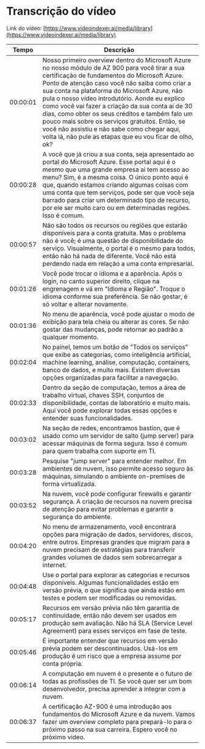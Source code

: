 # Transcrição do vídeo

Link do vídeo: [https://www.videoindexer.ai/media/library](https://www.videoindexer.ai/media/library)

| Tempo     | Descrição |
|-----------|-----------|
| 00:00:01  | Nosso primeiro overview dentro do Microsoft Azure no nosso módulo de AZ 900 para você tirar a sua certificação de fundamentos do Microsoft Azure. Ponto de atenção caso você não saiba como criar a sua conta na plataforma do Microsoft Azure, não pula o nosso vídeo introdutório. Aonde eu explico como você vai fazer a criação da sua conta aí de 30 dias, como obter os seus créditos e também falo um pouco mais sobre os serviços gratuitos. Então, se você não assistiu e não sabe como chegar aqui, volta lá, não pule as etapas que eu vou ficar de olho, ok? |
| 00:00:28  | A você que já criou a sua conta, seja apresentado ao portal do Microsoft Azure. Esse portal aqui é o mesmo que uma grande empresa aí tem acesso ao menu? Sim, é a mesma coisa. O único ponto aqui é que, quando estamos criando algumas coisas com uma conta que tem serviços, pode ser que você seja barrado para criar um determinado tipo de recurso, por ele ser muito caro ou em determinadas regiões. Isso é comum. |
| 00:00:57  | Não são todos os recursos ou regiões que estarão disponíveis para a conta gratuita. Mas o problema não é você; é uma questão de disponibilidade do serviço. Visualmente, o portal é o mesmo para todos, então não há nada de diferente. Você não está perdendo nada em relação a uma conta empresarial. |
| 00:01:26  | Você pode trocar o idioma e a aparência. Após o login, no canto superior direito, clique na engrenagem e vá em "Idioma e Região". Troque o idioma conforme sua preferência. Se não gostar, é só voltar e alterar novamente. |
| 00:01:36  | No menu de aparência, você pode ajustar o modo de exibição para tela cheia ou alterar as cores. Se não gostar das mudanças, pode retornar ao padrão a qualquer momento. |
| 00:02:04  | No painel, temos um botão de "Todos os serviços" que exibe as categorias, como inteligência artificial, machine learning, análise, computação, containers, banco de dados, e muito mais. Existem diversas opções organizadas para facilitar a navegação. |
| 00:02:33  | Dentro da seção de computação, temos a área de trabalho virtual, chaves SSH, conjuntos de disponibilidade, contas de laboratório e muito mais. Aqui você pode explorar todas essas opções e entender suas funcionalidades. |
| 00:03:02  | Na seção de redes, encontramos bastion, que é usado como um servidor de salto (jump server) para acessar máquinas de forma segura. Isso é comum para quem trabalha com suporte em TI. |
| 00:03:28  | Pesquise "jump server" para entender melhor. Em ambientes de nuvem, isso permite acesso seguro às máquinas, simulando o ambiente on-premises de forma virtualizada. |
| 00:03:52  | Na nuvem, você pode configurar firewalls e garantir segurança. A criação de recursos na nuvem precisa de atenção para evitar problemas e garantir a segurança do ambiente. |
| 00:04:20  | No menu de armazenamento, você encontrará opções para migração de dados, servidores, discos, entre outros. Empresas grandes que migram para a nuvem precisam de estratégias para transferir grandes volumes de dados sem sobrecarregar a internet. |
| 00:04:48  | Use o portal para explorar as categorias e recursos disponíveis. Algumas funcionalidades estão em versão prévia, o que significa que ainda estão em testes e podem ser modificadas ou removidas. |
| 00:05:17  | Recursos em versão prévia não têm garantia de continuidade, então não devem ser usados em produção sem avaliação. Não há SLA (Service Level Agreement) para esses serviços em fase de teste. |
| 00:05:46  | É importante entender que recursos em versão prévia podem ser descontinuados. Usá-los em produção é um risco que a empresa assume por conta própria. |
| 00:06:14  | A computação em nuvem é o presente e o futuro de todas as profissões de TI. Se você quer ser um bom desenvolvedor, precisa aprender a integrar com a nuvem. |
| 00:06:37  | A certificação AZ-900 é uma introdução aos fundamentos do Microsoft Azure e da nuvem. Vamos fazer um overview completo para prepará-lo para o próximo passo na sua carreira. Espero você no próximo vídeo. |
